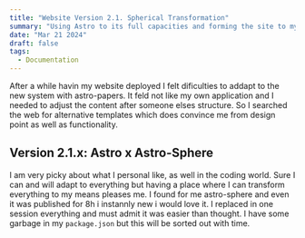 ```yaml
---
title: "Website Version 2.1. Spherical Transformation"
summary: "Using Astro to its full capacities and forming the site to my wishes"
date: "Mar 21 2024"
draft: false
tags:
  - Documentation
---
```


After a while havin my website deployed I felt dificulties to addapt to the new system with astro-papers. It feld not like my own application and I needed to adjust the content after someone elses structure. So I searched the web for alternative templates which does convince me from design point as well as functionality.

## Version 2.1.x: Astro x Astro-Sphere

I am very picky about what I personal like, as well in the coding world. Sure I can and will adapt to everything but having a place where I can transform everything to my means pleases me. I found for me astro-sphere and even it was published for 8h i instannly new i would love it. I replaced in one session everything and must admit it was easier than thought. I have some garbage in my `package.json` but this will be sorted out with time.
